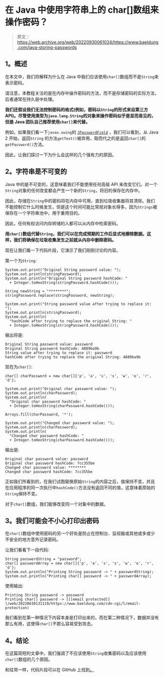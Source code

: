 # 在 Java 中使用字符串上的 char[]数组来操作密码？

> 原文：<https://web.archive.org/web/20220930061024/https://www.baeldung.com/java-storing-passwords>

## **1。概述**

在本文中，我们将解释为什么在 Java 中我们应该使用`char[]`数组而不是`String`来表示密码。

请注意，本教程关注的是在内存中操作密码的方法，而不是存储密码的实际方法，后者通常在持久层中处理。

**我们还假设我们无法控制密码的格式(例如，密码以`String`的形式来自第三方 API)。尽管使用类型为`java.lang.String`的对象来操作密码似乎是显而易见的，但是 Java 团队自己推荐使用`char[]`来代替。**

例如，如果我们看一下`javax.swing`的 [`JPasswordField`](https://web.archive.org/web/20220630131119/https://docs.oracle.com/en/java/javase/11/docs/api/java.desktop/javax/swing/JPasswordField.html) ，我们可以看到，从 Java 2 开始，返回`String` 的方法`getText()`被弃用，取而代之的是返回`char[]`的`getPassword()`方法。

因此，让我们探讨一下为什么会这样的几个强有力的原因。

## **2。字符串是不可变的**

Java 中的是不可变的，这意味着我们不能使用任何高级 API 来改变它们。对一个`String`对象的任何改变都会产生一个新的`String`，将旧的保存在内存中。

因此，存储在`String`中的密码将在内存中可用，直到垃圾收集器将其清除。我们不能控制它什么时候发生，但是这个时间可能比常规对象长得多，因为`Strings`被保存在一个字符串池中，用于重用目的。

因此，任何有权访问内存转储的人都可以从内存中检索密码。

**用`char[]`数组代替`String`，我们可以在完成预期的工作后显式地擦除数据。这样，我们将确保在垃圾收集发生之前就从内存中删除密码。**

现在让我们看一下代码片段，它演示了我们刚刚讨论的内容。

第一个为`String`:

```
System.out.print("Original String password value: ");
System.out.println(stringPassword);
System.out.println("Original String password hashCode: "
  + Integer.toHexString(stringPassword.hashCode()));

String newString = "********";
stringPassword.replace(stringPassword, newString);

System.out.print("String password value after trying to replace it: ");
System.out.println(stringPassword);
System.out.println(
  "hashCode after trying to replace the original String: "
  + Integer.toHexString(stringPassword.hashCode()));
```

输出将是:

```
Original String password value: password
Original String password hashCode: 4889ba9b
String value after trying to replace it: password
hashCode after trying to replace the original String: 4889ba9b
```

现在为`char[]`:

```
char[] charPassword = new char[]{'p', 'a', 's', 's', 'w', 'o', 'r', 'd'};

System.out.print("Original char password value: ");
System.out.println(charPassword);
System.out.println(
  "Original char password hashCode: " 
  + Integer.toHexString(charPassword.hashCode()));

Arrays.fill(charPassword, '*');

System.out.print("Changed char password value: ");
System.out.println(charPassword);
System.out.println(
  "Changed char password hashCode: " 
  + Integer.toHexString(charPassword.hashCode()));
```

输出是:

```
Original char password value: password
Original char password hashCode: 7cc355be
Changed char password value: ********
Changed char password hashCode: 7cc355be
```

正如我们所看到的，在我们试图替换原始`String`的内容之后，值保持不变，并且在应用程序的同一次执行中`hashCode()`方法没有返回不同的值，这意味着原始的`String`保持不变。

对于`char[]`数组，我们能够改变同一个对象中的数据。

## **3。我们可能会不小心打印出密码**

在`char[]`数组中使用密码的另一个好处是防止在控制台、监视器或其他或多或少不安全的地方意外记录密码。

让我们看看下一段代码:

```
String passwordString = "password";
char[] passwordArray = new char[]{'p', 'a', 's', 's', 'w', 'o', 'r', 'd'};
System.out.println("Printing String password -> " + passwordString);
System.out.println("Printing char[] password -> " + passwordArray);
```

使用输出:

```
Printing String password -> password
Printing char[] password -> [[[email protected]](/web/20220630131119/https://www.baeldung.com/cdn-cgi/l/email-protection)
```

我们看到在第一种情况下内容本身是打印出来的，而在第二种情况下，数据并没有那么有用，这使得`char[]`不那么容易受到攻击。

## **4。结论**

在这篇简短的文章中，我们强调了不应该使用`String`收集密码以及应该使用`char[]`数组的几个原因。

和往常一样，代码片段可以在 GitHub 上找到[。](https://web.archive.org/web/20220630131119/https://github.com/eugenp/tutorials/tree/master/core-java-modules/core-java-strings)